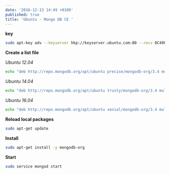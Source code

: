 ```yaml
---
date: '2016-12-13 14:49 +0100'
published: true
title: 'Ubuntu - Mongo DB CE '
---
```

**key**

```bash
sudo apt-key adv --keyserver hkp://keyserver.ubuntu.com:80 --recv 0C49F3730359A14518585931BC711F9BA15703C6
```

**Create a list file**

*Ubuntu 12.04*

```bash
echo "deb http://repo.mongodb.org/apt/ubuntu precise/mongodb-org/3.4 multiverse" | sudo tee /etc/apt/sources.list.d/mongodb-org-3.4.list
```

*Ubuntu 14.04*

```bash
echo "deb http://repo.mongodb.org/apt/ubuntu trusty/mongodb-org/3.4 multiverse" | sudo tee /etc/apt/sources.list.d/mongodb-org-3.4.list
```

*Ubuntu 16.04*

```bash
echo "deb http://repo.mongodb.org/apt/ubuntu xenial/mongodb-org/3.4 multiverse" | sudo tee /etc/apt/sources.list.d/mongodb-org-3.4.list
```

**Reload local packages**

```bash
sudo apt-get update
```

**Install**

```bash
sudo apt-get install -y mongodb-org
```

**Start**

```bash
sudo service mongod start
```